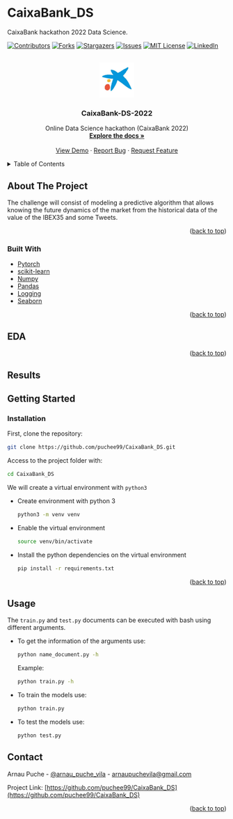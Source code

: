 # CaixaBank_DS
CaixaBank hackathon 2022 Data Science.

<div id="top"></div>

<!-- PROJECT SHIELDS -->
<!--
*** https://www.markdownguide.org/basic-syntax/#reference-style-links
-->
[![Contributors][contributors-shield]][contributors-url]
[![Forks][forks-shield]][forks-url]
[![Stargazers][stars-shield]][stars-url]
[![Issues][issues-shield]][issues-url]
[![MIT License][license-shield]][license-url]
[![LinkedIn][linkedin-shield]][linkedin-url]



<!-- PROJECT LOGO -->
<br />
<div align="center">
  <a href="https://github.com/puchee99/CaixaBank_DS">
    <img src="images/caixabank.jpeg" alt="Logo" width="80" height="80">
  </a>

  <h3 align="center">CaixaBank-DS-2022</h3>

  <p align="center">
    Online Data Science hackathon  (CaixaBank 2022)
    <br />
    <a href="https://github.com/puchee99/CaixaBank_DS"><strong>Explore the docs »</strong></a>
    <br />
    <br />
    <a href="https://github.com/puchee99/CaixaBank_DS">View Demo</a>
    ·
    <a href="https://github.com/puchee99/CaixaBank_DS/issues">Report Bug</a>
    ·
    <a href="https://github.com/puchee99/CaixaBank_DS/issues">Request Feature</a>
  </p>
</div>



<!-- TABLE OF CONTENTS -->
<details>
  <summary>Table of Contents</summary>
  <ol>
    <li>
      <a href="#about-the-project">About The Project</a>
      <ul>
      <li><a href="#built-with">Built With</a></li>
      <li><a href="#eda">EDA</a></li>
      <li><a href="#model">Model</a></li>
      <li><a href="#results">Results</a></li>
      </ul>
    </li>
    <li>
      <a href="#getting-started">Getting Started</a>
      <ul>
        <li><a href="#installation">Installation</a></li>
      </ul>
    </li>
    <li><a href="#usage">Usage</a></li>
    <li><a href="#contact">Contact</a></li>
  </ol>
</details>


<!-- ABOUT THE PROJECT -->
## About The Project

The challenge will consist of modeling a predictive algorithm that allows knowing the future dynamics of the market from the historical data of the value of the IBEX35 and some Tweets.



<p align="right">(<a href="#top">back to top</a>)</p>

### Built With

* [Pytorch](https://pytorch.org/)
* [scikit-learn](https://scikit-learn.org/)
* [Numpy](https://numpy.org/)
* [Pandas](https://pandas.pydata.org/)
* [Logging](https://docs.python.org/3/library/logging.html)
* [Seaborn](https://seaborn.pydata.org/)

<p align="right">(<a href="#top">back to top</a>)</p>

## EDA



<p align="right">(<a href="#top">back to top</a>)</p>

## Results




<!-- GETTING STARTED -->
## Getting Started

### Installation


First, clone the repository:
   ```sh
   git clone https://github.com/puchee99/CaixaBank_DS.git
   ```
Access to the project folder with:
  ```sh
  cd CaixaBank_DS
  ```

We will create a virtual environment with `python3`
* Create environment with python 3 
    ```sh
    python3 -m venv venv
    ```
    
* Enable the virtual environment
    ```sh
    source venv/bin/activate
    ```

* Install the python dependencies on the virtual environment
    ```sh
    pip install -r requirements.txt
    ```

<p align="right">(<a href="#top">back to top</a>)</p>

## Usage
The `train.py` and `test.py` documents can be executed with bash using different arguments.

* To get the information of the arguments use:
    ```sh
    python name_document.py -h
    ```
    Example:
    ```sh
    python train.py -h
    ```
* To train the models use:
    ```sh
    python train.py
    ```
* To test the models use:
    ```sh
    python test.py
    ```

<!-- CONTACT -->
## Contact

Arnau Puche  - [@arnau_puche_vila](https://www.linkedin.com/in/arnau-puche-vila-ds/) - arnaupuchevila@gmail.com

Project Link: [https://github.com/puchee99/CaixaBank_DS](https://github.com/puchee99/CaixaBank_DS)


<p align="right">(<a href="#top">back to top</a>)</p>



<!-- MARKDOWN LINKS & IMAGES -->
<!-- https://www.markdownguide.org/basic-syntax/#reference-style-links -->
[contributors-shield]: https://img.shields.io/github/contributors/puchee99/CaixaBank_DS.svg?style=for-the-badge
[contributors-url]: https://github.com/puchee99/CaixaBank_DS/graphs/contributors
[forks-shield]: https://img.shields.io/github/forks/puchee99/CaixaBank_DS.svg?style=for-the-badge
[forks-url]: https://github.com/puchee99/CaixaBank_DS/network/members
[stars-shield]: https://img.shields.io/github/stars/puchee99/CaixaBank_DS.svg?style=for-the-badge
[stars-url]: https://github.com/puchee99/CaixaBank_DS/stargazers
[issues-shield]: https://img.shields.io/github/issues/puchee99/CaixaBank_DS.svg?style=for-the-badge
[issues-url]: https://github.com/puchee99/CaixaBank_DS/issues
[license-shield]: https://img.shields.io/github/license/puchee99/CaixaBank_DS.svg?style=for-the-badge
[license-url]: https://github.com/puchee99/CaixaBank_DS/blob/main/LICENSE.txt
[linkedin-shield]: https://img.shields.io/badge/-LinkedIn-black.svg?style=for-the-badge&logo=linkedin&colorB=555
[linkedin-url]: https://www.linkedin.com/in/arnau-puche-vila-ds/
